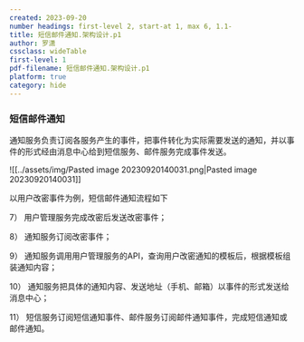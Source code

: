 ```yaml
---
created: 2023-09-20
number headings: first-level 2, start-at 1, max 6, 1.1-
title: 短信邮件通知.架构设计.p1
author: 罗潇
cssclass: wideTable
first-level: 1
pdf-filename: 短信邮件通知.架构设计.p1
platform: true
category: hide
---
```


### 短信邮件通知

通知服务负责订阅各服务产生的事件，把事件转化为实际需要发送的通知，并以事件的形式经由消息中心给到短信服务、邮件服务完成事件发送。

![[../assets/img/Pasted image 20230920140031.png|Pasted image 20230920140031]]

以用户改密事件为例，短信邮件通知流程如下

7） 用户管理服务完成改密后发送改密事件；

8） 通知服务订阅改密事件；

9） 通知服务调用用户管理服务的API，查询用户改密通知的模板后，根据模板组装通知内容；

10） 通知服务把具体的通知内容、发送地址（手机、邮箱）以事件的形式发送给消息中心；

11） 短信服务订阅短信通知事件、邮件服务订阅邮件通知事件，完成短信通知或邮件通知。
